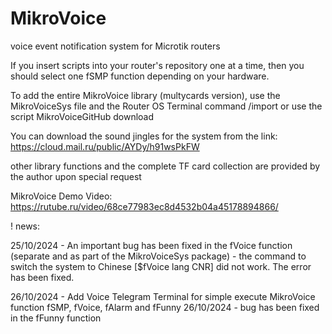 # MikroVoice
voice event notification system for Microtik routers

If you insert scripts into your router's repository one at a time, then you should select one fSMP function depending on your hardware.

To add the entire MikroVoice library (multycards version), use the MikroVoiceSys file and the Router OS Terminal command /import
or use the script MikroVoiceGitHub download

You can download the sound jingles for the system from the link: https://cloud.mail.ru/public/AYDy/h91wsPkFW

other library functions and the complete TF card collection are provided by the author upon special request

MikroVoice Demo Video: https://rutube.ru/video/68ce77983ec8d4532b04a45178894866/

! news:

25/10/2024 - An important bug has been fixed in the fVoice function (separate and as part of the MikroVoiceSys package) - the command to switch the system to Chinese [$fVoice lang CNR] did not work. The error has been fixed.

26/10/2024 - Add Voice Telegram Terminal for simple execute MikroVoice function fSMP, fVoice, fAlarm and fFunny
26/10/2024 - bug has been fixed in the fFunny function
